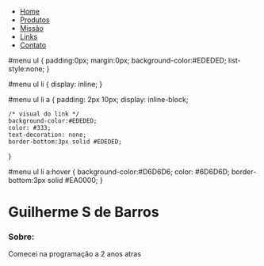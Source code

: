
<nav id="menu">
    <ul>
        <li><a href="#">Home</a></li>
        <li><a href="#">Produtos</a></li>
        <li><a href="#">Missão</a></li>
        <li><a href="#">Links</a></li>
        <li><a href="#">Contato</a></li>
    </ul>
</nav>

#menu ul {
    padding:0px;
    margin:0px;
    background-color:#EDEDED;
    list-style:none;
}

#menu ul li { display: inline; }

#menu ul li a {
    padding: 2px 10px;
    display: inline-block;

    /* visual do link */
    background-color:#EDEDED;
    color: #333;
    text-decoration: none;
    border-bottom:3px solid #EDEDED;
}

#menu ul li a:hover {
    background-color:#D6D6D6;
    color: #6D6D6D;
    border-bottom:3px solid #EA0000;
}

# Guilherme S de Barros
<h3>Sobre:</h3>
Comecei na programação a 2 anos atras

